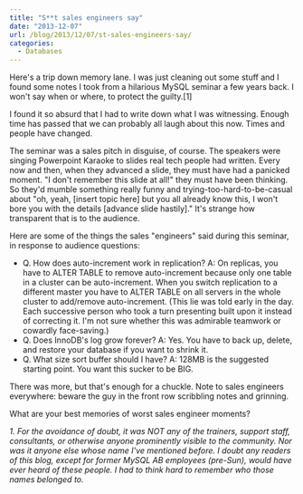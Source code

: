 ```yaml
---
title: "S**t sales engineers say"
date: "2013-12-07"
url: /blog/2013/12/07/st-sales-engineers-say/
categories:
  - Databases
---
```

Here's a trip down memory lane. I was just cleaning out some stuff and I found some notes I took from a hilarious MySQL seminar a few years back. I won't say when or where, to protect the guilty.[1] 

I found it so absurd that I had to write down what I was witnessing. Enough time has passed that we can probably all laugh about this now. Times and people have changed. 

The seminar was a sales pitch in disguise, of course. The speakers were singing Powerpoint Karaoke to slides real tech people had written. Every now and then, when they advanced a slide, they must have had a panicked moment. "I don't remember this slide at all!" they must have been thinking. So they'd mumble something really funny and trying-too-hard-to-be-casual about "oh, yeah, [insert topic here] but you all already know this, I won't bore you with the details [advance slide hastily]." It's strange how transparent that is to the audience. 

Here are some of the things the sales "engineers" said during this seminar, in response to audience questions: 

*   Q. How does auto-increment work in replication? A: On replicas, you have to ALTER TABLE to remove auto-increment because only one table in a cluster can be auto-increment. When you switch replication to a different master you have to ALTER TABLE on all servers in the whole cluster to add/remove auto-increment. (This lie was told early in the day. Each successive person who took a turn presenting built upon it instead of correcting it. I'm not sure whether this was admirable teamwork or cowardly face-saving.) 
*   Q. Does InnoDB's log grow forever? A: Yes. You have to back up, delete, and restore your database if you want to shrink it. 
*   Q. What size sort buffer should I have? A: 128MB is the suggested starting point. You want this sucker to be BIG. </ul> 

There was more, but that's enough for a chuckle. Note to sales engineers everywhere: beware the guy in the front row scribbling notes and grinning. 

What are your best memories of worst sales engineer moments? 

*1. For the avoidance of doubt, it was NOT any of the trainers, support staff, consultants, or otherwise anyone prominently visible to the community. Nor was it anyone else whose name I've mentioned before. I doubt any readers of this blog, except for former MySQL AB employees (pre-Sun), would have ever heard of these people. I had to think hard to remember who those names belonged to.*


